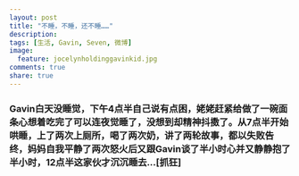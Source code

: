 ```yaml
---
layout: post
title: "不睡，不睡，还不睡……"
description: 
tags: [生活, Gavin, Seven, 微博]
image:
  feature: jocelynholdinggavinkid.jpg
comments: true
share: true
---
```


### Gavin白天没睡觉，下午4点半自己说有点困，姥姥赶紧给做了一碗面条心想着吃完了可以连夜觉睡了，没想到却精神抖擞了。从7点半开始哄睡，上了两次上厕所，喝了两次奶，讲了两轮故事，都以失败告终，妈妈自我平静了两次怒火后又跟Gavin谈了半小时心并又静静抱了半小时，12点半这家伙才沉沉睡去...[抓狂] ###


